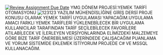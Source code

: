[![Review Assignment Due Date](https://classroom.github.com/assets/deadline-readme-button-24ddc0f5d75046c5622901739e7c5dd533143b0c8e959d652212380cedb1ea36.svg)](https://classroom.github.com/a/QA5O9x4M)
YMG DÖNEM PROJESİ:YEMEK TARİFİ OTOMASYONU
![123123](https://user-images.githubusercontent.com/96496312/235673114-20a95b29-23a8-4667-9463-a628a076e631.PNG)
YAZILIM MÜHENDİSLİĞİNE GİRİŞ DERSİ PROJE KONUSU OLARAK YEMEK TARİFİ UYGULAMASI YAPACAĞIM.UYGULAMA AMACI FARKLI YEMEK TARİFLERİ YÜKLENEBİLECEK BİR UYGULAMA KULLANICILAR TARAFINDAN TARİF SEÇİLEBİLECEK FAVORİLERE ATILABİLECEK VE İLERLEYEN VERSİYONLARINDA ELİMİZDEKİ MALZEMEYE GÖRE BİZE TARİF ÖNEREBİLMESİ ÜZERİNDEDE ÇALIŞACAĞIM PUANLAMA VE YORUM SİSTEMİDE EKLEMEK İSTİYORUM PROJEDE C# VE MSSQL KULLANACAĞIM.
